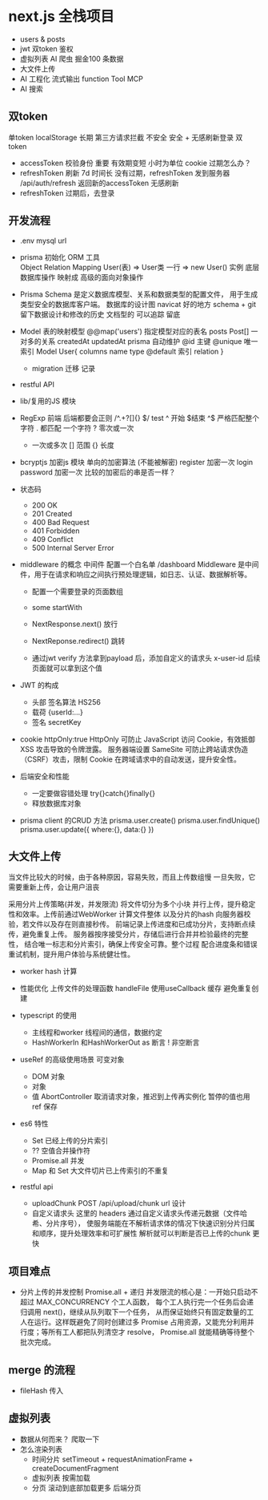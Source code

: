 # next.js 全栈项目

- users & posts
- jwt 双token 鉴权
- 虚拟列表
    AI 爬虫 掘金100 条数据
- 大文件上传
- AI 工程化
    流式输出
    function Tool
    MCP
- AI 搜索

## 双token
单token localStorage  长期  第三方请求拦截  不安全
安全 + 无感刷新登录
双token 
- accessToken 校验身份  重要 有效期变短 小时为单位 cookie
    过期怎么办？
- refreshToken 刷新 7d 时间长
    没有过期，refreshToken 发到服务器 /api/auth/refresh 
    返回新的accessToken 无感刷新
- refreshToken 过期后，去登录

## 开发流程
- .env
    mysql url
- prisma 初始化
    ORM 工具  
    Object Relation Mapping
    User(表) => User类
    一行     => new User() 实例
    底层数据库操作 映射成 高级的面向对象操作
- Prisma Schema 是定义数据库模型、关系和数据类型的配置文件，
用于生成类型安全的数据库客户端。
  数据库的设计图
  navicat 好的地方 schema + git 留下数据设计和修改的历史
  文档型的  可以追踪  留底
- Model 表的映射模型
  @@map('users')    指定模型对应的表名
  posts   Post[]    一对多的关系
  createdAt updatedAt prisma  自动维护
  @id 主键  @unique 唯一索引
  Model User{
    columns name type @default
    索引
    relation
  }

  - migration 迁移
      记录
- restful API
- lib/复用的JS 模块
- RegExp
    前端 后端都要会正则
    /^.+?[]{} $/   test
    ^ 开始 $结束  ^$ 严格匹配整个字符
    . 都匹配  一个字符
    ? 零次或一次
    + 一次或多次
    [] 范围
    {} 长度
- bcryptjs 加密js 模块  单向的加密算法 (不能被解密)
  register  加密一次
  login   password  加密一次
  比较的加密后的串是否一样？
- 状态码
    - 200 OK
    - 201 Created
    - 400 Bad Request
    - 401 Forbidden
    - 409 Conflict
    - 500 Internal Server Error

- middleware 的概念
    中间件  配置一个白名单
    /dashboard
    Middleware 是中间件，用于在请求和响应之间执行预处理逻辑，如日志、认证、数据解析等。
    - 配置一个需要登录的页面数组
    - some startWith
    - NextResponse.next()    放行
    - NextReponse.redirect() 跳转

    - 通过jwt verify 方法拿到payload 后，添加自定义的请求头
        x-user-id
        后续页面就可以拿到这个值

- JWT 的构成
    - 头部
        签名算法  HS256
    - 载荷
        {userId:...}
    - 签名
        secretKey
- cookie
    httpOnly:true
    HttpOnly 可防止 JavaScript 访问 Cookie，有效抵御 XSS 攻击导致的令牌泄露。
    服务器端设置
    SameSite 可防止跨站请求伪造（CSRF）攻击，限制 Cookie 在跨域请求中的自动发送，提升安全性。
    
- 后端安全和性能
  - 一定要做容错处理
      try{}catch{}finally{}
  - 释放数据库对象
- prisma client 的CRUD 方法
    prisma.user.create()
    prisma.user.findUnique()
    prisma.user.update({
      where:{},
      data:{}
    })

## 大文件上传
当文件比较大的时候，由于各种原因，容易失败，而且上传数组慢
一旦失败，它需要重新上传，会让用户沮丧

采用分片上传策略(并发，并发限流) 将文件切分为多个小块
并行上传，提升稳定性和效率。上传前通过WebWorker 计算文件整体
以及分片的hash 向服务器校验，若文件以及存在则直接秒传。
前端记录上传进度和已成功分片，支持断点续传，避免重复上传。
服务器按序接受分片，存储后进行合并并检验最终的完整性，
结合唯一标志和分片索引，确保上传安全可靠。整个过程
配合进度条和错误重试机制，提升用户体验与系统健壮性。

- worker hash 计算
- 性能优化
    上传文件的处理函数 handleFile 使用useCallback 缓存
    避免重复创建
- typescript 的使用
    - 主线程和worker 线程间的通信，数据约定
    - HashWorkerIn 和HashWorkerOut
        as 断言
        !  非空断言

- useRef 的高级使用场景
    可变对象
     - DOM 对象
     - 对象
     - 值
    AbortController 取消请求对象，推迟到上传再实例化
    暂停的值也用 ref 保存

- es6 特性
    - Set 已经上传的分片索引
    - ?? 空值合并操作符
    - Promise.all 并发
    - Map 和 Set
        大文件切片已上传索引的不重复

- restful api
    - uploadChunk POST  /api/upload/chunk    url 设计
    - 自定义请求头
        这里的 headers 通过自定义请求头传递元数据（文件哈希、分片序号），
        使服务端能在不解析请求体的情况下快速识别分片归属和顺序，提升处理效率和可扩展性
        解析就可以判断是否已上传的chunk 更快

## 项目难点
- 分片上传的并发控制
    Promise.all + 递归
    并发限流的核心是：一开始只启动不超过 MAX_CONCURRENCY 个工人函数，
    每个工人执行完一个任务后会递归调用 next()，继续从队列取下一个任务，
    从而保证始终只有固定数量的工人在运行。这样既避免了同时创建过多 Promise 
    占用资源，又能充分利用并行度；等所有工人都把队列清空才 resolve，
    Promise.all 就能精确等待整个批次完成。

## merge 的流程
- fileHash 传入


## 虚拟列表
- 数据从何而来？
    爬取一下
- 怎么渲染列表
    - 时间分片
        setTimeout + requestAnimationFrame + createDocumentFragment 
    - 虚拟列表
        按需加载
    - 分页
        滚动到底部加载更多
        后端分页